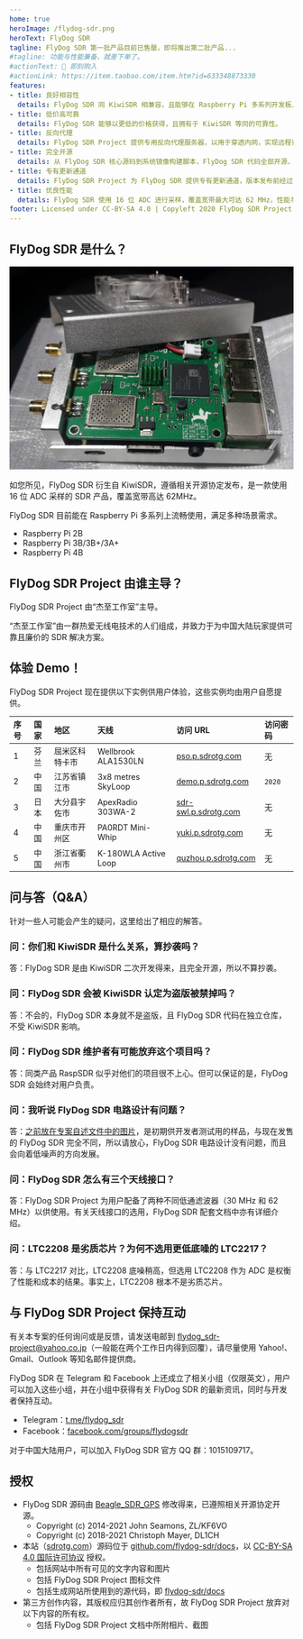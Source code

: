 ```yaml
---
home: true
heroImage: /flydog-sdr.png
heroText: FlyDog SDR
tagline: FlyDog SDR 第一批产品目前已售罄，即将推出第二批产品...
#tagline: 功能与性能兼备，就差下单了。
#actionText: 🛒 即刻购入
#actionLink: https://item.taobao.com/item.htm?id=633348873330
features:
- title: 良好相容性
  details: FlyDog SDR 同 KiwiSDR 相兼容，且能够在 Raspberry Pi 多系列开发板上流畅运行。
- title: 低价高可靠
  details: FlyDog SDR 能够以更低的价格获得，且拥有于 KiwiSDR 等同的可靠性。
- title: 反向代理
  details: FlyDog SDR Project 提供专用反向代理服务器，以用于穿透内网，实现远程访问 FlyDog SDR，并配置有内容分发网络（Content Delivery Network）全球加速。
- title: 完全开源
  details: 从 FlyDog SDR 核心源码到系统镜像构建脚本，FlyDog SDR 代码全部开源，不留任何后门。
- title: 专有更新通道
  details: FlyDog SDR Project 为 FlyDog SDR 提供专有更新通道，版本发布前经过多次测试，以保证可用性。
- title: 优良性能
  details: FlyDog SDR 使用 16 位 ADC 进行采样，覆盖宽带最大可达 62 MHz，性能与 KiwiSDR 相媲美。
footer: Licensed under CC-BY-SA 4.0 | Copyleft 2020 FlyDog SDR Project
---
```


## FlyDog SDR 是什么？

![FlyDog SDR 样品](/sample.jpg "FlyDog SDR 样品")

如您所见，FlyDog SDR 衍生自 KiwiSDR，遵循相关开源协定发布，是一款使用 16 位 ADC 采样的 SDR 产品，覆盖宽带高达 62MHz。

FlyDog SDR 目前能在 Raspberry Pi 多系列上流畅使用，满足多种场景需求。

 - Raspberry Pi 2B
 - Raspberry Pi 3B/3B+/3A+
 - Raspberry Pi 4B

## FlyDog SDR Project 由谁主导？

FlyDog SDR Project 由“杰至工作室”主导。

“杰至工作室”由一群热爱无线电技术的人们组成，并致力于为中国大陆玩家提供可靠且廉价的 SDR 解决方案。

## 体验 Demo！

FlyDog SDR Project 现在提供以下实例供用户体验，这些实例均由用户自愿提供。

| 序号 | 国家 | 地区 | 天线 | 访问 URL | 访问密码 |
| :--- | :--- | :--- | :--- | :--- | :--- |
| 1 | 芬兰 | 屈米区科特卡市 | Wellbrook ALA1530LN | [pso.p.sdrotg.com](http://pso.p.sdrotg.com/) | 无 |
| 2 | 中国 | 江苏省镇江市 | 3x8 metres SkyLoop | [demo.p.sdrotg.com](http://demo.p.sdrotg.com/) | `2020` |
| 3 | 日本 | 大分县宇佐市 | ApexRadio 303WA-2 | [sdr-swl.p.sdrotg.com](http://sdr-swl.p.sdrotg.com/) | 无 |
| 4 | 中国 | 重庆市开州区 | PA0RDT Mini-Whip | [yuki.p.sdrotg.com](http://yuki.p.sdrotg.com/) | 无 |
| 5 | 中国 | 浙江省衢州市 | K-180WLA Active Loop | [quzhou.p.sdrotg.com](http://quzhou.p.sdrotg.com/) | 无 |

## 问与答（Q&A）

针对一些人可能会产生的疑问，这里给出了相应的解答。

### 问：你们和 KiwiSDR 是什么关系，算抄袭吗？

答：FlyDog SDR 是由 KiwiSDR 二次开发得来，且完全开源，所以不算抄袭。

### 问：FlyDog SDR 会被 KiwiSDR 认定为盗版被禁掉吗？

答：不会的，FlyDog SDR 本身就不是盗版，且 FlyDog SDR 代码在独立仓库，不受 KiwiSDR 影响。

### 问：FlyDog SDR 维护者有可能放弃这个项目吗？

答：同类产品 RaspSDR 似乎对他们的项目很不上心。但可以保证的是，FlyDog SDR 会始终对用户负责。

### 问：我听说 FlyDog SDR 电路设计有问题？

答：[之前放在专案自述文件中的图片](https://i.loli.net/2020/08/28/8hHytJLSk5UlYRx.jpg)，是初期供开发者测试用的样品，与现在发售的 FlyDog SDR 完全不同，所以请放心，FlyDog SDR 电路设计没有问题，而且会向着低噪声的方向发展。

### 问：FlyDog SDR 怎么有三个天线接口？

答：FlyDog SDR Project 为用户配备了两种不同低通滤波器（30 MHz 和 62 MHz）以供使用。有关天线接口的选用，FlyDog SDR 配套文档中亦有详细介绍。

### 问：LTC2208 是劣质芯片？为何不选用更低底噪的 LTC2217？

答：与 LTC2217 对比，LTC2208 底噪稍高，但选用 LTC2208  作为 ADC 是权衡了性能和成本的结果。事实上，LTC2208 根本不是劣质芯片。

## 与 FlyDog SDR Project 保持互动

有关本专案的任何询问或是反馈，请发送电邮到 [flydog_sdr-project@yahoo.co.jp](mailto:flydog_sdr-project@yahoo.co.jp)（一般能在两个工作日内得到回覆），请尽量使用 Yahoo!、Gmail、Outlook 等知名邮件提供商。

FlyDog SDR 在 Telegram 和 Facebook 上还成立了相关小组（仅限英文），用户可以加入这些小组，并在小组中获得有关 FlyDog SDR 的最新资讯，同时与开发者保持互动。

 - Telegram：[t.me/flydog_sdr](https://t.me/flydog_sdr)
 - Facebook：[facebook.com/groups/flydogsdr](https://facebook.com/groups/flydogsdr)

对于中国大陆用户，可以加入 FlyDog SDR 官方 QQ 群：1015109717。

## 授权

 - FlyDog SDR 源码由 [Beagle_SDR_GPS](https://github.com/jks-prv/Beagle_SDR_GPS) 修改得来，已遵照相关开源协定开源。
    * Copyright (c) 2014-2021 John Seamons, ZL/KF6VO
    * Copyright (c) 2018-2021 Christoph Mayer, DL1CH
 - 本站（[sdrotg.com](https://sdrotg.com)）源码位于 [github.com/flydog-sdr/docs](https://github.com/flydog-sdr/docs)，以 [CC-BY-SA 4.0 国际许可协议](https://creativecommons.org/licenses/by/4.0/deed.zh) 授权。
    * 包括网站中所有可见的文字内容和图片
    * 包括 FlyDog SDR Project 图标文件
    * 包括生成网站所使用到的源代码，即 [flydog-sdr/docs](https://github.com/flydog-sdr/docs)
 - 第三方创作内容，其版权应归其创作者所有，故 FlyDog SDR Project 放弃对以下内容的所有权。
    * 包括 FlyDog SDR Project 文档中所附相片、截图
